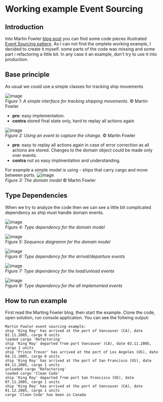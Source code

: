 # Working example Event Sourcing
## Introduction
Into Martin Fowler [blog post](https://martinfowler.com/eaaDev/EventSourcing.html) you can find some code pieces illustrated [Event Sourcing pattern](https://learn.microsoft.com/en-us/azure/architecture/patterns/event-sourcing).
As I can not find the omplete working example, I decided to create it myself. some parts of the code was missing and some part i refactoring a little bit. In any case it an example, don't try to use it into production.

## Base principle
As usual we could use a simple classes for tracking ship movements

![image](Images/simpleService.gif)  
*Figure 1: A simple interface for tracking shipping movements.* © Martin Fowler

- **pro**: easy implementation.  
- **contra** stored final state only, hard to replay all actions again

![image](Images/simpleEventCd.gif)  
*Figure 2: Using an event to capture the change.* © Martin Fowler

- **pro**: easy to replay all actions again in case of error correction as all actions are stored. Changes to the domain object could be made only over events.  
- **contra** not so easy implmentation and understanding.

For example a simple model is using - ships that carry cargo and move between ports.
![image](Images/shipDomainCd.gif)  
*Figure 3: The domain model* © Martin Fowler

## Type Dependencies
When we try to analyze the code then we can see a little bit complicated dependency as ship must handle domain enents.

![image](Images/type-depTransport.png)  
*Figure 4: Type dependency for the domain model*

![image](Images/sequence.png)  
*Figure 5: Sequence diagramm for the domain model*

![image](Images/type-depAD.png)  
*Figure 6: Type dependency for the arrival/departure events*

![image](Images/type-depLU.png)  
*Figure 7: Type dependency for the load/unload events*

![image](Images/type-dep.png)  
*Figure 8: Type dependency for the all implemented events*

## How to run example

First read the Marting Fowler blog, then start the example.
Clone the code, open solution, run console application. You can see the follwing output:
```
Martin Fowler event sourcing example:
ship 'King Roy' has arrived at the port of Vancouver (CA), date 02.11.2005, cargo 0 units
loaded cargo 'Refactoring'
ship 'King Roy' departed from port Vancouver (CA), date 03.11.2005, cargo 1 units
ship 'Prince Trevor' has arrived at the port of Los Angeles (US), date 04.11.2005, cargo 0 units
ship 'King Roy' has arrived at the port of San Francisco (US), date 04.11.2005, cargo 1 units
unloaded cargo 'Refactoring'
loaded cargo 'Clean Code'
ship 'King Roy' departed from port San Francisco (US), date 07.11.2005, cargo 1 units
ship 'King Roy' has arrived at the port of Vancouver (CA), date 01.12.2005, cargo 1 units
cargo 'Clean Code' has been in Canada
```